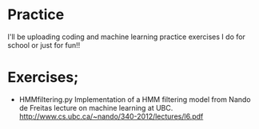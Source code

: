 # Practice

I'll be uploading coding and machine learning practice exercises I do for
school or just for fun!!

# Exercises;
- HMMfiltering.py
    Implementation of a HMM filtering model from Nando de Freitas lecture on
machine learning at UBC. http://www.cs.ubc.ca/~nando/340-2012/lectures/l6.pdf
